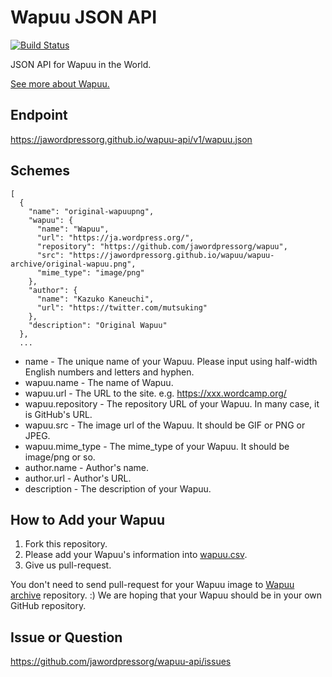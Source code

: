 # Wapuu JSON API
[![Build Status](https://travis-ci.org/jawordpressorg/wapuu-api.svg?branch=master)](https://travis-ci.org/jawordpressorg/wapuu-api)

JSON API for Wapuu in the World.

[See more about Wapuu.](http://jawordpressorg.github.io/wapuu/)

## Endpoint

https://jawordpressorg.github.io/wapuu-api/v1/wapuu.json

## Schemes

```
[
  {
    "name": "original-wapuupng",
    "wapuu": {
      "name": "Wapuu",
      "url": "https://ja.wordpress.org/",
      "repository": "https://github.com/jawordpressorg/wapuu",
      "src": "https://jawordpressorg.github.io/wapuu/wapuu-archive/original-wapuu.png",
      "mime_type": "image/png"
    },
    "author": {
      "name": "Kazuko Kaneuchi",
      "url": "https://twitter.com/mutsuking"
    },
    "description": "Original Wapuu"
  },
  ...
```

* name - The unique name of your Wapuu. Please input using half-width English numbers and letters and hyphen.
* wapuu.name - The name of Wapuu.
* wapuu.url - The URL to the site. e.g. https://xxx.wordcamp.org/
* wapuu.repository - The repository URL of your Wapuu. In many case, it is GitHub's URL.
* wapuu.src - The image url of the Wapuu. It should be GIF or PNG or JPEG.
* wapuu.mime_type - The mime_type of your Wapuu. It should be image/png or so.
* author.name - Author's name.
* author.url - Author's URL.
* description - The description of your Wapuu.

## How to Add your Wapuu

1. Fork this repository.
2. Please add your Wapuu's information into [wapuu.csv](https://github.com/jawordpressorg/wapuu-api/blob/master/wapuu.csv).
3. Give us pull-request.

You don't need to send pull-request for your Wapuu image to [Wapuu archive](http://jawordpressorg.github.io/wapuu/) repository. :)
We are hoping that your Wapuu should be in your own GitHub repository.

## Issue or Question

https://github.com/jawordpressorg/wapuu-api/issues
